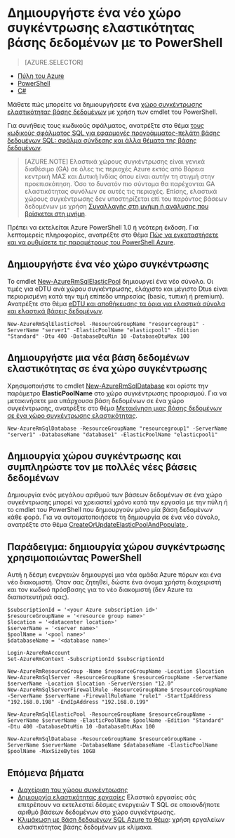 <properties
    pageTitle="Δημιουργήστε ένα νέο χώρο συγκέντρωσης ελαστικότητας βάσης δεδομένων με το PowerShell | Microsoft Azure"
    description="Μάθετε πώς μπορείτε να χρησιμοποιείτε PowerShell για βάση δεδομένων SQL Azure κλίμακα ανάληψης πόρους με τη δημιουργία ενός χώρου συγκέντρωσης μεταβλητού μεγέθους ελαστικότητας βάσης δεδομένων για να διαχειριστείτε πολλές βάσεις δεδομένων."
    services="sql-database"
    documentationCenter=""
    authors="srinia"
    manager="jhubbard"
    editor=""/>

<tags
    ms.service="sql-database"
    ms.devlang="NA"
    ms.topic="get-started-article"
    ms.tgt_pltfrm="powershell"
    ms.workload="data-management"
    ms.date="05/27/2016"
    ms.author="srinia"/>

# <a name="create-a-new-elastic-database-pool-with-powershell"></a>Δημιουργήστε ένα νέο χώρο συγκέντρωσης ελαστικότητας βάσης δεδομένων με το PowerShell

> [AZURE.SELECTOR]
- [Πύλη του Azure](sql-database-elastic-pool-create-portal.md)
- [PowerShell](sql-database-elastic-pool-create-powershell.md)
- [C#](sql-database-elastic-pool-create-csharp.md)


Μάθετε πώς μπορείτε να δημιουργήσετε ένα [χώρο συγκέντρωσης ελαστικότητας βάσης δεδομένων](sql-database-elastic-pool.md) με χρήση των cmdlet του PowerShell. 

Για συνήθεις τους κωδικούς σφάλματος, ανατρέξτε στο θέμα [τους κωδικούς σφάλματος SQL για εφαρμογές προγράμματος-πελάτη βάσης δεδομένων SQL: σφάλμα σύνδεσης και άλλα θέματα της βάσης δεδομένων](sql-database-develop-error-messages.md).

> [AZURE.NOTE] Ελαστικά χώρους συγκέντρωσης είναι γενικά διαθέσιμο (GA) σε όλες τις περιοχές Azure εκτός από Βόρεια κεντρική ΜΑΣ και Δυτική Ινδίας όπου είναι αυτήν τη στιγμή στην προεπισκόπηση.  Όσο το δυνατόν πιο σύντομα θα παρέχονται GA ελαστικότητας συνόλων σε αυτές τις περιοχές. Επίσης, ελαστικά χώρους συγκέντρωσης δεν υποστηρίζεται επί του παρόντος βάσεων δεδομένων με χρήση [Συναλλαγής στη μνήμη ή ανάλυσης που βρίσκεται στη μνήμη](sql-database-in-memory.md).


Πρέπει να εκτελείται Azure PowerShell 1.0 ή νεότερη έκδοση. Για λεπτομερείς πληροφορίες, ανατρέξτε στο θέμα [Πώς να εγκαταστήσετε και να ρυθμίσετε τις παραμέτρους του PowerShell Azure](../powershell-install-configure.md).

## <a name="create-a-new-pool"></a>Δημιουργήστε ένα νέο χώρο συγκέντρωσης

Το cmdlet [New-AzureRmSqlElasticPool](https://msdn.microsoft.com/library/azure/mt619378.aspx) δημιουργεί ένα νέο σύνολο. Οι τιμές για eDTU ανά χώρου συγκέντρωσης, ελάχιστο και μέγιστο Dtus είναι περιορισμένη κατά την τιμή επίπεδο υπηρεσίας (basic, τυπική ή premium). Ανατρέξτε στο θέμα [eDTU και αποθήκευσης τα όρια για ελαστικά σύνολα και ελαστικά βάσεις δεδομένων](sql-database-elastic-pool.md#eDTU-and-storage-limits-for-elastic-pools-and-elastic-databases).

    New-AzureRmSqlElasticPool -ResourceGroupName "resourcegroup1" -ServerName "server1" -ElasticPoolName "elasticpool1" -Edition "Standard" -Dtu 400 -DatabaseDtuMin 10 -DatabaseDtuMax 100


## <a name="create-a-new-elastic-database-in-a-pool"></a>Δημιουργήστε μια νέα βάση δεδομένων ελαστικότητας σε ένα χώρο συγκέντρωσης

Χρησιμοποιήστε το cmdlet [New-AzureRmSqlDatabase](https://msdn.microsoft.com/library/azure/mt619339.aspx) και ορίστε την παράμετρο **ElasticPoolName** στο χώρο συγκέντρωσης προορισμού. Για να μετακινήσετε μια υπάρχουσα βάση δεδομένων σε ένα χώρο συγκέντρωσης, ανατρέξτε στο θέμα [Μετακίνηση μιας βάσης δεδομένων σε ένα χώρο συγκέντρωσης ελαστικότητας](sql-database-elastic-pool-manage-powershell.md#Move-a-database-into-an-elastic-pool).

    New-AzureRmSqlDatabase -ResourceGroupName "resourcegroup1" -ServerName "server1" -DatabaseName "database1" -ElasticPoolName "elasticpool1"

## <a name="create-a-pool-and-populate-it-with-multiple-new-databases"></a>Δημιουργία χώρου συγκέντρωσης και συμπληρώστε τον με πολλές νέες βάσεις δεδομένων 

Δημιουργία ενός μεγάλου αριθμού των βάσεων δεδομένων σε ένα χώρο συγκέντρωσης μπορεί να χρειαστεί χρόνο κατά την εργασία με την πύλη ή το cmdlet του PowerShell που δημιουργούν μόνο μία βάση δεδομένων κάθε φορά. Για να αυτοματοποιήσετε τη δημιουργία σε ένα νέο σύνολο, ανατρέξτε στο θέμα [CreateOrUpdateElasticPoolAndPopulate ](https://gist.github.com/billgib/d80c7687b17355d3c2ec8042323819ae).   

## <a name="example-create-a-pool-using-powershell"></a>Παράδειγμα: δημιουργία χώρου συγκέντρωσης χρησιμοποιώντας PowerShell 

Αυτή η δέσμη ενεργειών δημιουργεί μια νέα ομάδα Azure πόρων και ένα νέο διακομιστή. Όταν σας ζητηθεί, δώστε ένα όνομα χρήστη διαχειριστή και τον κωδικό πρόσβασης για το νέο διακομιστή (δεν Azure τα διαπιστευτήριά σας).

    $subscriptionId = '<your Azure subscription id>'
    $resourceGroupName = '<resource group name>'
    $location = '<datacenter location>'
    $serverName = '<server name>'
    $poolName = '<pool name>'
    $databaseName = '<database name>'

    Login-AzureRmAccount
    Set-AzureRmContext -SubscriptionId $subscriptionId

    New-AzureRmResourceGroup -Name $resourceGroupName -Location $location
    New-AzureRmSqlServer -ResourceGroupName $resourceGroupName -ServerName $serverName -Location $location -ServerVersion "12.0"
    New-AzureRmSqlServerFirewallRule -ResourceGroupName $resourceGroupName -ServerName $serverName -FirewallRuleName "rule1" -StartIpAddress "192.168.0.198" -EndIpAddress "192.168.0.199"

    New-AzureRmSqlElasticPool -ResourceGroupName $resourceGroupName -ServerName $serverName -ElasticPoolName $poolName -Edition "Standard" -Dtu 400 -DatabaseDtuMin 10 -DatabaseDtuMax 100

    New-AzureRmSqlDatabase -ResourceGroupName $resourceGroupName -ServerName $serverName -DatabaseName $databaseName -ElasticPoolName $poolName -MaxSizeBytes 10GB



## <a name="next-steps"></a>Επόμενα βήματα

- [Διαχείριση του χώρου συγκέντρωσης](sql-database-elastic-pool-manage-powershell.md)
- [Δημιουργία ελαστικότητας εργασίες](sql-database-elastic-jobs-overview.md) Ελαστικά εργασίες σάς επιτρέπουν να εκτελεστεί δέσμες ενεργειών T SQL σε οποιονδήποτε αριθμό βάσεων δεδομένων στο χώρο συγκέντρωσης.
- [Κλιμάκωση με βάση δεδομένων SQL Azure το θέμα](sql-database-elastic-scale-introduction.md): χρήση εργαλείων ελαστικότητας βάσης δεδομένων με κλίμακα.

